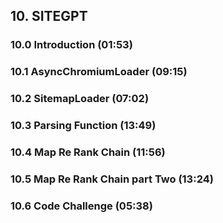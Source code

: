 ## 10. SITEGPT

### 10.0 Introduction (01:53)

### 10.1 AsyncChromiumLoader (09:15)

### 10.2 SitemapLoader (07:02)

### 10.3 Parsing Function (13:49)

### 10.4 Map Re Rank Chain (11:56)

### 10.5 Map Re Rank Chain part Two (13:24)

### 10.6 Code Challenge (05:38)
